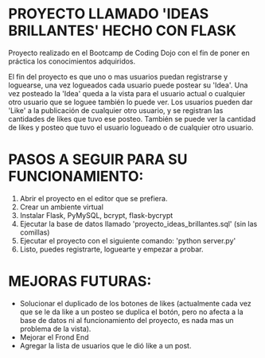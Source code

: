 # PROYECTO LLAMADO 'IDEAS BRILLANTES' HECHO CON FLASK

Proyecto realizado en el Bootcamp de Coding Dojo con el fin de poner en práctica los conocimientos adquiridos.

El fin del proyecto es que uno o mas usuarios puedan registrarse y loguearse, una vez logueados cada usuario puede postear su 'Idea'.
Una vez posteado la 'Idea' queda a la vista para el usuario actual o cualquier otro usuario que se loguee también lo puede ver. Los usuarios pueden dar 'Like' a la publicación de cualquier otro usuario, y se registran las cantidades de likes que tuvo ese posteo. También se puede ver la cantidad de likes y posteo que tuvo el usuario logueado o de cualquier otro usuario.

# PASOS A SEGUIR PARA SU FUNCIONAMIENTO:

  1. Abrir el proyecto en el editor que se prefiera.
  2. Crear un ambiente virtual
  3. Instalar Flask, PyMySQL, bcrypt, flask-bycrypt
  4. Ejecutar la base de datos llamado 'proyecto_ideas_brillantes.sql' (sin las comillas)
  5. Ejecutar el proyecto con el siguiente comando: 'python server.py'
  6. Listo, puedes registrarte, loguearte y empezar a probar.
  


# MEJORAS FUTURAS:
 - Solucionar el duplicado de los botones de likes (actualmente cada vez que se le da like a un posteo se duplica el botón, pero no afecta a la base de datos ni al funcionamiento del proyecto, es nada mas un problema de la vista).
 - Mejorar el Frond End
 - Agregar la lista de usuarios que le dió like a un post.

